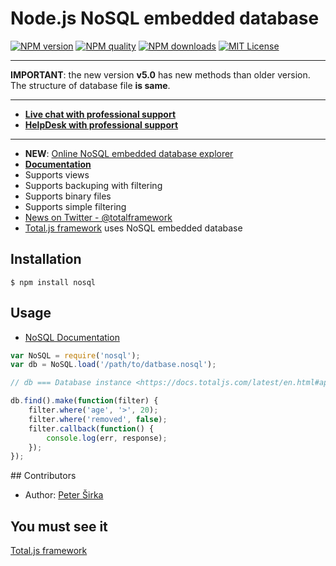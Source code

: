 Node.js NoSQL embedded database
===============================

[![NPM version][npm-version-image]][npm-url] [![NPM quality][npm-quality]](http://packagequality.com/#?package=nosql) [![NPM downloads][npm-downloads-image]][npm-url] [![MIT License][license-image]][license-url]

---

__IMPORTANT__: the new version __v5.0__ has new methods than older version. The structure of database file __is same__.

---

- [__Live chat with professional support__](https://messenger.totaljs.com)
- [__HelpDesk with professional support__](https://helpdesk.totaljs.com)

---

* __NEW__: [Online NoSQL embedded database explorer](https://nosql.totaljs.com)
* [__Documentation__](https://docs.totaljs.com/latest/en.html#api~Database)
* Supports views
* Supports backuping with filtering
* Supports binary files
* Supports simple filtering
* [News on Twitter - @totalframework](https://twitter.com/totalframework)
* [Total.js framework](http://www.totaljs.com) uses NoSQL embedded database

## Installation

```
$ npm install nosql
```

## Usage

- [NoSQL Documentation](https://docs.totaljs.com/latest/en.html#api~Database)

```javascript
var NoSQL = require('nosql');
var db = NoSQL.load('/path/to/datbase.nosql');

// db === Database instance <https://docs.totaljs.com/latest/en.html#api~Database>

db.find().make(function(filter) {
	filter.where('age', '>', 20);
	filter.where('removed', false);
	filter.callback(function() {
		console.log(err, response);
	});
});
```


## Contributors

- Author: [Peter Širka](https://github.com/petersirka/)

## You must see it

[Total.js framework](https://github.com/totaljs/framework)

[license-image]: https://img.shields.io/badge/license-MIT-blue.svg?style=flat
[license-url]: license.txt

[npm-url]: https://npmjs.org/package/nosql
[npm-version-image]: https://img.shields.io/npm/v/nosql.svg?style=flat
[npm-downloads-image]: https://img.shields.io/npm/dm/nosql.svg?style=flat
[npm-quality]: http://npm.packagequality.com/shield/nosql.svg
